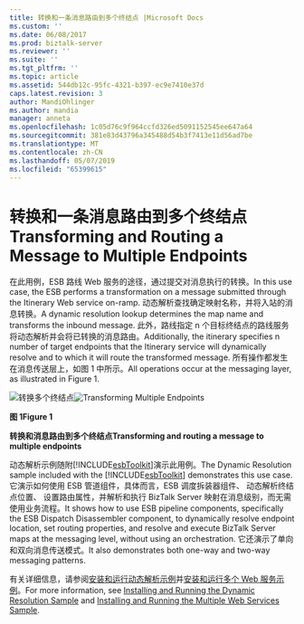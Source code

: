 ```yaml
---
title: 转换和一条消息路由到多个终结点 |Microsoft Docs
ms.custom: ''
ms.date: 06/08/2017
ms.prod: biztalk-server
ms.reviewer: ''
ms.suite: ''
ms.tgt_pltfrm: ''
ms.topic: article
ms.assetid: 544db12c-95fc-4321-b397-ec9e7410e37d
caps.latest.revision: 3
author: MandiOhlinger
ms.author: mandia
manager: anneta
ms.openlocfilehash: 1c05d76c9f964ccfd326ed5091152545ee647a64
ms.sourcegitcommit: 381e83d43796a345488d54b3f7413e11d56ad7be
ms.translationtype: MT
ms.contentlocale: zh-CN
ms.lasthandoff: 05/07/2019
ms.locfileid: "65399615"
---
```

# <a name="transforming-and-routing-a-message-to-multiple-endpoints"></a><span data-ttu-id="18378-102">转换和一条消息路由到多个终结点</span><span class="sxs-lookup"><span data-stu-id="18378-102">Transforming and Routing a Message to Multiple Endpoints</span></span>
<span data-ttu-id="18378-103">在此用例，ESB 路线 Web 服务的途径，通过提交对消息执行的转换。</span><span class="sxs-lookup"><span data-stu-id="18378-103">In this use case, the ESB performs a transformation on a message submitted through the Itinerary Web service on-ramp.</span></span> <span data-ttu-id="18378-104">动态解析查找确定映射名称，并将入站的消息转换。</span><span class="sxs-lookup"><span data-stu-id="18378-104">A dynamic resolution lookup determines the map name and transforms the inbound message.</span></span> <span data-ttu-id="18378-105">此外，路线指定 n 个目标终结点的路线服务将动态解析并会将已转换的消息路由。</span><span class="sxs-lookup"><span data-stu-id="18378-105">Additionally, the itinerary specifies n number of target endpoints that the Itinerary service will dynamically resolve and to which it will route the transformed message.</span></span> <span data-ttu-id="18378-106">所有操作都发生在消息传送层上，如图 1 中所示。</span><span class="sxs-lookup"><span data-stu-id="18378-106">All operations occur at the messaging layer, as illustrated in Figure 1.</span></span>  
  
 <span data-ttu-id="18378-107">![转换多个终结点](../esb-toolkit/media/ch3-transformingmultipleendpoints.gif "Ch3-TransformingMultipleEndpoints")</span><span class="sxs-lookup"><span data-stu-id="18378-107">![Transforming Multiple Endpoints](../esb-toolkit/media/ch3-transformingmultipleendpoints.gif "Ch3-TransformingMultipleEndpoints")</span></span>  
  
 <span data-ttu-id="18378-108">**图 1**</span><span class="sxs-lookup"><span data-stu-id="18378-108">**Figure 1**</span></span>  
  
 <span data-ttu-id="18378-109">**转换和消息路由到多个终结点**</span><span class="sxs-lookup"><span data-stu-id="18378-109">**Transforming and routing a message to multiple endpoints**</span></span>  
  
 <span data-ttu-id="18378-110">动态解析示例随附[!INCLUDE[esbToolkit](../includes/esbtoolkit-md.md)]演示此用例。</span><span class="sxs-lookup"><span data-stu-id="18378-110">The Dynamic Resolution sample included with the [!INCLUDE[esbToolkit](../includes/esbtoolkit-md.md)] demonstrates this use case.</span></span> <span data-ttu-id="18378-111">它演示如何使用 ESB 管道组件，具体而言，ESB 调度拆装器组件、 动态解析终结点位置、 设置路由属性，并解析和执行 BizTalk Server 映射在消息级别，而无需使用业务流程。</span><span class="sxs-lookup"><span data-stu-id="18378-111">It shows how to use ESB pipeline components, specifically the ESB Dispatch Disassembler component, to dynamically resolve endpoint location, set routing properties, and resolve and execute BizTalk Server maps at the messaging level, without using an orchestration.</span></span> <span data-ttu-id="18378-112">它还演示了单向和双向消息传送模式。</span><span class="sxs-lookup"><span data-stu-id="18378-112">It also demonstrates both one-way and two-way messaging patterns.</span></span>  
  
 <span data-ttu-id="18378-113">有关详细信息，请参阅[安装和运行动态解析示例](../esb-toolkit/installing-and-running-the-dynamic-resolution-sample.md)并[安装和运行多个 Web 服务示例](../esb-toolkit/installing-and-running-the-multiple-web-services-sample.md)。</span><span class="sxs-lookup"><span data-stu-id="18378-113">For more information, see [Installing and Running the Dynamic Resolution Sample](../esb-toolkit/installing-and-running-the-dynamic-resolution-sample.md) and [Installing and Running the Multiple Web Services Sample](../esb-toolkit/installing-and-running-the-multiple-web-services-sample.md).</span></span>